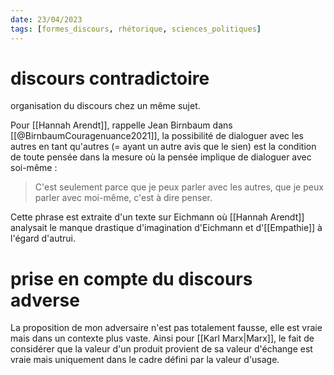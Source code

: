 ```yaml
---
date: 23/04/2023
tags: [formes_discours, rhétorique, sciences_politiques]
---
```


# discours contradictoire

organisation du discours chez un même sujet. 

Pour [[Hannah Arendt]], rappelle Jean Birnbaum dans [[@BirnbaumCouragenuance2021]], la possibilité de dialoguer avec les autres en tant qu'autres (= ayant un autre avis que le sien) est la condition de toute pensée dans la mesure où la pensée implique de dialoguer avec soi-même : 
> C'est seulement parce que je peux parler avec les autres, que je peux parler avec moi-même, c'est à dire penser.

Cette phrase est extraite d'un texte sur Eichmann où [[Hannah Arendt]] analysait le manque drastique d'imagination d'Eichmann et d'[[Empathie]] à l'égard d'autrui.

# prise en compte du discours adverse

La proposition de mon adversaire n'est pas totalement fausse, elle est vraie mais dans un contexte plus vaste. Ainsi pour [[Karl Marx|Marx]], le fait de considérer que la valeur d'un produit provient de sa valeur d'échange est vraie mais uniquement dans le cadre défini par la valeur d'usage. 